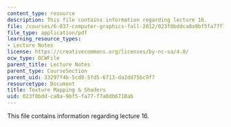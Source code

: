 ```yaml
---
content_type: resource
description: This file contains information regarding lecture 16.
file: /courses/6-837-computer-graphics-fall-2012/023f0bddca0a9bf5fa77f7a0db6718ab_MIT6_837F12_Lec16.pdf
file_type: application/pdf
learning_resource_types:
- Lecture Notes
license: https://creativecommons.org/licenses/by-nc-sa/4.0/
ocw_type: OCWFile
parent_title: Lecture Notes
parent_type: CourseSection
parent_uid: 33297f4b-5cd8-5fd5-6713-da2dd75bc9f7
resourcetype: Document
title: Texture Mapping & Shaders
uid: 023f0bdd-ca0a-9bf5-fa77-f7a0db6718ab
---
```

This file contains information regarding lecture 16.